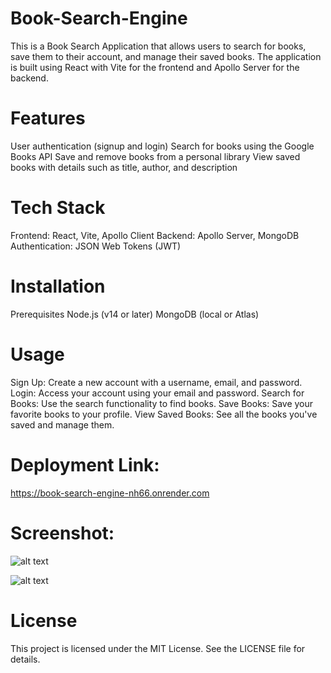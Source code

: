 # Book-Search-Engine
This is a Book Search Application that allows users to search for books, save them to their account, and manage their saved books. The application is built using React with Vite for the frontend and Apollo Server for the backend.

# Features
User authentication (signup and login)
Search for books using the Google Books API
Save and remove books from a personal library
View saved books with details such as title, author, and description

# Tech Stack
Frontend: React, Vite, Apollo Client
Backend: Apollo Server, MongoDB
Authentication: JSON Web 
Tokens (JWT)

# Installation
Prerequisites
Node.js (v14 or later)
MongoDB (local or Atlas)

# Usage
Sign Up: Create a new account with a username, email, and password.
Login: Access your account using your email and password.
Search for Books: Use the search functionality to find books.
Save Books: Save your favorite books to your profile.
View Saved Books: See all the books you've saved and manage them.

# Deployment Link:

https://book-search-engine-nh66.onrender.com



# Screenshot:

![alt text](<Screenshot 2024-11-17 at 6.29.47 PM.png>)

![alt text](<Screenshot 2024-11-17 at 6.27.34 PM.png>)


# License
This project is licensed under the MIT License. See the LICENSE file for details.


